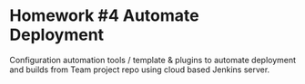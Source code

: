 # Homework #4 Automate Deployment

Configuration automation tools / template & plugins to automate deployment
and builds from  Team project repo using cloud based Jenkins server.